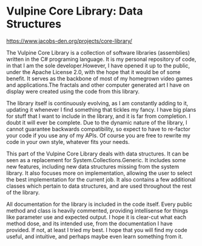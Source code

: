 # Vulpine Core Library: Data Structures

https://www.jacobs-den.org/projects/core-library/

The Vulpine Core Library is a collection of software libraries (assemblies) written in the C# programing language. It is my personal repository of code, in that I am the sole developer.However, I have opened it up to the public, under the Apache License 2.0, with the hope that it would be of some benefit. It serves as the backbone of most of my homegrown video games and applications.The fractals and other computer generated art I have on display were created
using the code from this library.

The library itself is continuously evolving, as I am constantly adding to it, updating it whenever I find something that tickles my fancy. I have big plans for stuff that I want to include in the library, and it is far from completion. I doubt it will ever be complete. Due to the dynamic nature of the library, I cannot guarantee backwards compatibility, so expect to have to re-factor your code if you use any of my APIs. Of course you are free to rewrite my code in your own style, whatever fits your needs.

This part of the Vulpine Core Library deals with data structures. It can be seen as a replacement for System.Collections.Generic. It includes some new features, including new data structures missing from the system library. It also focuses more on implementation, allowing the user to select the best implementation for the current job. It also contains a few additional classes which pertain to data structures, and are used throughout the rest of the
library.

All documentation for the library is included in the code itself. Every public method and class is heavily commented, providing intellisense for things like parameter use and expected output. I hope it is clear-cut what each method dose, and its intended use, from the documentation I have provided. If not, at least I tried my best. I hope that you will find my code useful, and intuitive, and perhaps maybe even learn something from it.
